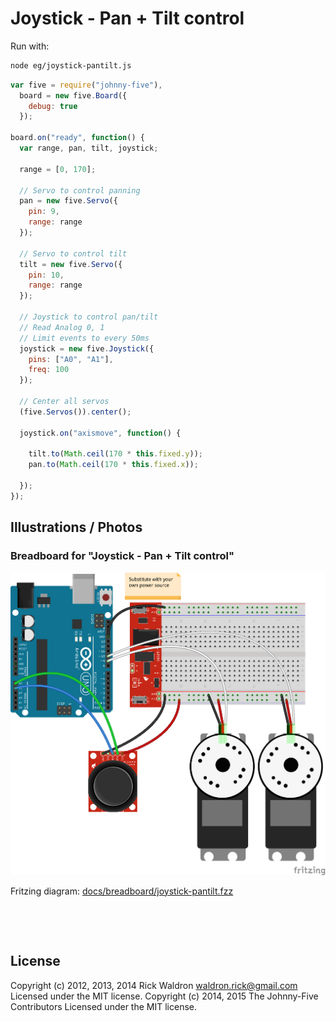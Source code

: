 <!--remove-start-->

# Joystick - Pan + Tilt control



Run with:
```bash
node eg/joystick-pantilt.js
```

<!--remove-end-->

```javascript
var five = require("johnny-five"),
  board = new five.Board({
    debug: true
  });

board.on("ready", function() {
  var range, pan, tilt, joystick;

  range = [0, 170];

  // Servo to control panning
  pan = new five.Servo({
    pin: 9,
    range: range
  });

  // Servo to control tilt
  tilt = new five.Servo({
    pin: 10,
    range: range
  });

  // Joystick to control pan/tilt
  // Read Analog 0, 1
  // Limit events to every 50ms
  joystick = new five.Joystick({
    pins: ["A0", "A1"],
    freq: 100
  });

  // Center all servos
  (five.Servos()).center();

  joystick.on("axismove", function() {

    tilt.to(Math.ceil(170 * this.fixed.y));
    pan.to(Math.ceil(170 * this.fixed.x));

  });
});

```


## Illustrations / Photos


### Breadboard for "Joystick - Pan + Tilt control"



![docs/breadboard/joystick-pantilt.png](breadboard/joystick-pantilt.png)<br>

Fritzing diagram: [docs/breadboard/joystick-pantilt.fzz](breadboard/joystick-pantilt.fzz)

&nbsp;





&nbsp;

<!--remove-start-->

## License
Copyright (c) 2012, 2013, 2014 Rick Waldron <waldron.rick@gmail.com>
Licensed under the MIT license.
Copyright (c) 2014, 2015 The Johnny-Five Contributors
Licensed under the MIT license.

<!--remove-end-->
